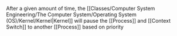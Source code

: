 After a given amount of time, the [[Classes/Computer System Engineering/The Computer System/Operating System (OS)/Kernel/Kernel|Kernel]] will pause the [[Process]] and [[Context Switch]] to another [[Process]] based on priority